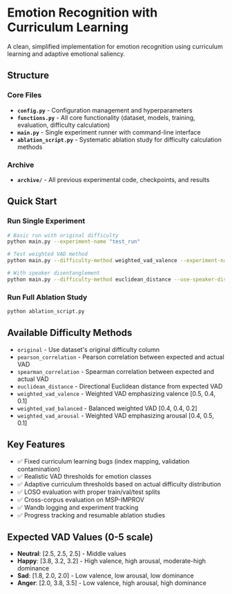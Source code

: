 # Emotion Recognition with Curriculum Learning

A clean, simplified implementation for emotion recognition using curriculum learning and adaptive emotional saliency.

## Structure

### Core Files
- **`config.py`** - Configuration management and hyperparameters
- **`functions.py`** - All core functionality (dataset, models, training, evaluation, difficulty calculation)
- **`main.py`** - Single experiment runner with command-line interface
- **`ablation_script.py`** - Systematic ablation study for difficulty calculation methods

### Archive
- **`archive/`** - All previous experimental code, checkpoints, and results

## Quick Start

### Run Single Experiment
```bash
# Basic run with original difficulty
python main.py --experiment-name "test_run"

# Test weighted VAD method  
python main.py --difficulty-method weighted_vad_valence --experiment-name "vad_test"

# With speaker disentanglement
python main.py --difficulty-method euclidean_distance --use-speaker-disentanglement
```

### Run Full Ablation Study
```bash
python ablation_script.py
```

## Available Difficulty Methods
- `original` - Use dataset's original difficulty column
- `pearson_correlation` - Pearson correlation between expected and actual VAD
- `spearman_correlation` - Spearman correlation between expected and actual VAD  
- `euclidean_distance` - Directional Euclidean distance from expected VAD
- `weighted_vad_valence` - Weighted VAD emphasizing valence [0.5, 0.4, 0.1]
- `weighted_vad_balanced` - Balanced weighted VAD [0.4, 0.4, 0.2]
- `weighted_vad_arousal` - Weighted VAD emphasizing arousal [0.4, 0.5, 0.1]

## Key Features
- ✅ Fixed curriculum learning bugs (index mapping, validation contamination)
- ✅ Realistic VAD thresholds for emotion classes
- ✅ Adaptive curriculum thresholds based on actual difficulty distribution
- ✅ LOSO evaluation with proper train/val/test splits
- ✅ Cross-corpus evaluation on MSP-IMPROV
- ✅ Wandb logging and experiment tracking
- ✅ Progress tracking and resumable ablation studies

## Expected VAD Values (0-5 scale)
- **Neutral**: [2.5, 2.5, 2.5] - Middle values
- **Happy**: [3.8, 3.2, 3.2] - High valence, high arousal, moderate-high dominance  
- **Sad**: [1.8, 2.0, 2.0] - Low valence, low arousal, low dominance
- **Anger**: [2.0, 3.8, 3.5] - Low valence, high arousal, high dominance